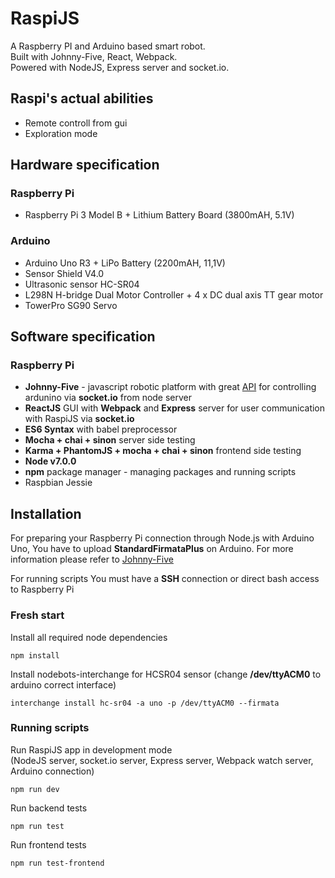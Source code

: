 RaspiJS 
====

A Raspberry PI and Arduino based smart robot.  
Built with Johnny-Five, React, Webpack.  
Powered with NodeJS, Express server and socket.io.  

## Raspi's actual abilities ##

* Remote controll from gui
* Exploration mode

## Hardware specification ##

### Raspberry Pi ###

* Raspberry Pi 3 Model B + Lithium Battery Board (3800mAH, 5.1V)

### Arduino ###

* Arduino Uno R3 + LiPo Battery (2200mAH, 11,1V)
* Sensor Shield V4.0
* Ultrasonic sensor HC-SR04
* L298N H-bridge Dual Motor Controller + 4 x DC dual axis TT gear motor
* TowerPro SG90 Servo

## Software specification ##

### Raspberry Pi ###

* **Johnny-Five** - javascript robotic platform with great [API](http://johnny-five.io/api/) for controlling ardunino via **socket.io** from node server
* **ReactJS** GUI with **Webpack** and **Express** server for user communication with RaspiJS via **socket.io**
* **ES6 Syntax** with babel preprocessor
* **Mocha + chai + sinon** server side testing
* **Karma + PhantomJS + mocha + chai + sinon** frontend side testing
* **Node v7.0.0**
* **npm** package manager - managing packages and running scripts
* Raspbian Jessie

## Installation ##

For preparing your Raspberry Pi connection through Node.js with Arduino Uno, You have to upload **StandardFirmataPlus** on Arduino. For more information please refer to [Johnny-Five](http://johnny-five.io)

For running scripts You must have a **SSH** connection or direct bash access to Raspberry Pi  

### Fresh start ###

Install all required node dependencies 
```
npm install
```

Install nodebots-interchange for HCSR04 sensor (change **/dev/ttyACM0** to arduino correct interface)
```
interchange install hc-sr04 -a uno -p /dev/ttyACM0 --firmata
```

### Running scripts ###

Run RaspiJS app in development mode  
(NodeJS server, socket.io server, Express server, Webpack watch server, Arduino connection)
```
npm run dev
```

Run backend tests
```
npm run test
```

Run frontend tests
```
npm run test-frontend
```


